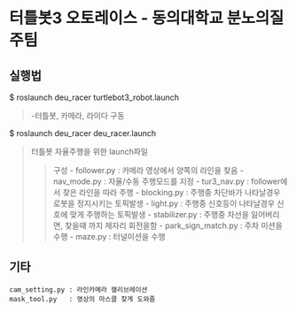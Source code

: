 터틀봇3 오토레이스 - 동의대학교 분노의질주팀
=========================================

실행법
-----
$ roslaunch deu_racer turtlebot3_robot.launch
  >-터틀봇, 카메라, 라이다 구동
  
$ roslaunch deu_racer deu_racer.launch
 >터틀봇 자율주행을 위한 launch파일
 >>구성
    - follower.py : 카메라 영상에서 양쪽의 라인을 찾음
    - nav_mode.py : 자율/수동 주행모드를 지정
    - tur3_nav.py : follower에서 찾은 라인을 따라 주행
    - blocking.py : 주행중 차단바가 나타날경우 로봇을 정지시키는 토픽발생
    - light.py    : 주행중 신호등이 나타날경우 신호에 맞게 주행하는 토픽발생
    - stabilizer.py : 주행중 차선을 잃어버리면, 찾을때 까지 제자리 회전을함
    - park_sign_match.py : 주차 미션을 수행
    - maze.py     : 터널미션을 수행
    
기타
----
    cam_setting.py : 라인카메라 캘리브레이션
    mask_tool.py   : 영상의 마스클 찾게 도와줌
